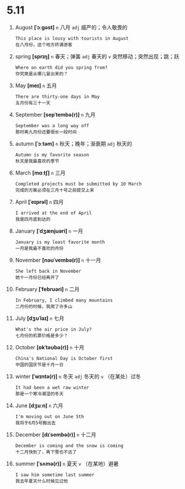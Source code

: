 # 5.11

1. August **[ˈɔːɡəst]** `n` 八月 `adj` 威严的；令人敬畏的

   ```
   This place is lousy with tourists in August
   在八月份，这个地方挤满游客
   ```

2. spring **[sprɪŋ]** `n` 春天；弹簧 `adj` 春天的 `v` 突然移动；突然出现；跳；跃

   ```
   Where on earth did you spring from?
   你究竟是从哪儿冒出来的？
   ```

3. May **[meɪ]** `n` 五月

   ```
   There are thirty-one days in May
   五月份有三十一天
   ```

4. September **[sepˈtembə(r)]** `n` 九月

   ```
   September was a long way off
   那时离九月份还要很长一段时间
   ```

5. autumn **[ˈɔːtəm]** `n` 秋天；晚年；渐衰期 `adj` 秋天的

   ```
   Autumn is my favorite season
   秋天是我最喜欢的季节
   ```

6. March **[mɑːtʃ]** `n` 三月

   ```
   Completed projects must be submitted by 10 March
   完成的方案必须在三月十号之前提交上来
   ```

7. April **[ˈeɪprəl]** `n` 四月

   ```
   I arrived at the end of April
   我是四月底到达的
   ```

8. January **[ˈdʒænjuəri]** `n` 一月

   ```
   January is my least favorite month
   一月是我最不喜欢的月份
   ```

9. November **[nəʊˈvembə(r)]** `n` 十一月

   ```
   She left back in November
   她十一月份已经离开了
   ```

10. February **[ˈfebruəri]** `n` 二月

    ```
    In February, I climbed many mountains
    二月份的时候，我爬了许多山
    ```

11. July **[dʒʊˈlaɪ]** `n` 七月

    ```
    What's the air price in July?
    七月份的机票价格是多少？
    ```

12. October **[ɒkˈtəʊbə(r)]** `n` 十月

    ```
    China's National Day is October first
    中国的国庆节是十月一日
    ```

13. winter **[ˈwɪntə(r)]** `n` 冬天 `adj` 冬天的 `v` （在某处）过冬

    ```
    It had been a wet raw winter
    那是一个寒冷潮湿的冬天
    ```

14. June **[dʒuːn]** `n` 六月

    ```
    I'm moving out on June 5th
    我将于6月5号搬出去
    ```

15. December **[dɪˈsembə(r)]** `n` 十二月

    ```
    December is coming and the snow is coming
    十二月快到了，离下雪也不远了
    ```

16. summer **[ˈsʌmə(r)]** `n` 夏天 `v` （在某地）避暑
    ```
    I saw him sometime last summer
    我去年夏天什么时候见过他
    ```
